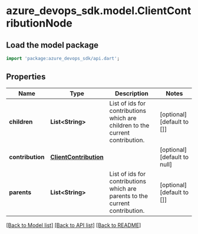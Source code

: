 # azure_devops_sdk.model.ClientContributionNode

## Load the model package
```dart
import 'package:azure_devops_sdk/api.dart';
```

## Properties
Name | Type | Description | Notes
------------ | ------------- | ------------- | -------------
**children** | **List&lt;String&gt;** | List of ids for contributions which are children to the current contribution. | [optional] [default to []]
**contribution** | [**ClientContribution**](ClientContribution.md) |  | [optional] [default to null]
**parents** | **List&lt;String&gt;** | List of ids for contributions which are parents to the current contribution. | [optional] [default to []]

[[Back to Model list]](../README.md#documentation-for-models) [[Back to API list]](../README.md#documentation-for-api-endpoints) [[Back to README]](../README.md)


